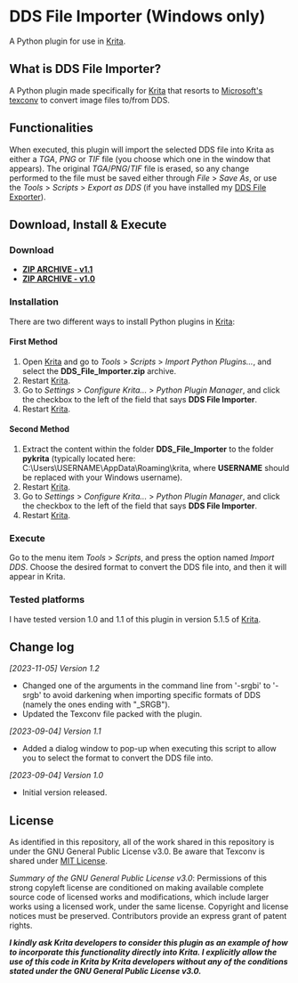 # DDS File Importer (Windows only)
A Python plugin for use in [Krita](https://krita.org).

## What is DDS File Importer?
A Python plugin made specifically for [Krita](https://krita.org) that resorts to [Microsoft's texconv](https://github.com/Microsoft/DirectXTex/wiki/Texconv) to convert image files to/from DDS.

## Functionalities
When executed, this plugin will import the selected DDS file into Krita as either a _TGA_, _PNG_ or _TIF_ file (you choose which one in the window that appears). The original _TGA_/_PNG_/_TIF_ file is erased, so any change performed to the file must be saved either through _File_ > _Save As_, or use the _Tools_ > _Scripts_ > _Export as DDS_ (if you have installed my [DDS File Exporter](https://github.com/esuriddick/Programming/tree/main/Python/Krita/DDS_File_Exporter)).

## Download, Install & Execute
### Download
+ **[ZIP ARCHIVE - v1.1](https://github.com/esuriddick/Programming/raw/main/Python/Krita/DDS_File_Importer/Downloads/DDS_File_Importer_v1.1.zip)**
+ **[ZIP ARCHIVE - v1.0](https://github.com/esuriddick/Programming/raw/main/Python/Krita/DDS_File_Importer/Downloads/DDS_File_Importer_v1.0.zip)**

### Installation
There are two different ways to install Python plugins in [Krita](https://krita.org):
#### First Method
1. Open [Krita](https://krita.org) and go to _Tools_ > _Scripts_ > _Import Python Plugins..._, and select the **DDS_File_Importer.zip** archive.
2. Restart [Krita](https://krita.org).
3. Go to _Settings_ > _Configure Krita..._ > _Python Plugin Manager_, and click the checkbox to the left of the field that says **DDS File Importer**.
4. Restart [Krita](https://krita.org).

#### Second Method
1. Extract the content within the folder **DDS_File_Importer** to the folder **pykrita** (typically located here: C:\Users\USERNAME\AppData\Roaming\krita, where **USERNAME** should be replaced with your Windows username).
2. Restart [Krita](https://krita.org).
3. Go to _Settings_ > _Configure Krita..._ > _Python Plugin Manager_, and click the checkbox to the left of the field that says **DDS File Importer**.
4. Restart [Krita](https://krita.org).

### Execute
Go to the menu item _Tools_ > _Scripts_, and press the option named _Import DDS_. Choose the desired format to convert the DDS file into, and then it will appear in Krita.

### Tested platforms
I have tested version 1.0 and 1.1 of this plugin in version 5.1.5 of [Krita](https://krita.org).

## Change log
_[2023-11-05] Version 1.2_
- Changed one of the arguments in the command line from '-srgbi' to '-srgb' to avoid darkening when importing specific formats of DDS (namely the ones ending with "_SRGB").
- Updated the Texconv file packed with the plugin.

_[2023-09-04] Version 1.1_
- Added a dialog window to pop-up when executing this script to allow you to select the format to convert the DDS file into.

_[2023-09-04] Version 1.0_
- Initial version released.

## License
As identified in this repository, all of the work shared in this repository is under the GNU General Public License v3.0. Be aware that Texconv is shared under [MIT License](https://opensource.org/license/mit/).

_Summary of the GNU General Public License v3.0_: Permissions of this strong copyleft license are conditioned on making available complete source code of licensed works and modifications, which include larger works using a licensed work, under the same license. Copyright and license notices must be preserved. Contributors provide an express grant of patent rights.

**_I kindly ask Krita developers to consider this plugin as an example of how to incorporate this functionality directly into Krita. I explicitly allow the use of this code in Krita by Krita developers without any of the conditions stated under the GNU General Public License v3.0._**
